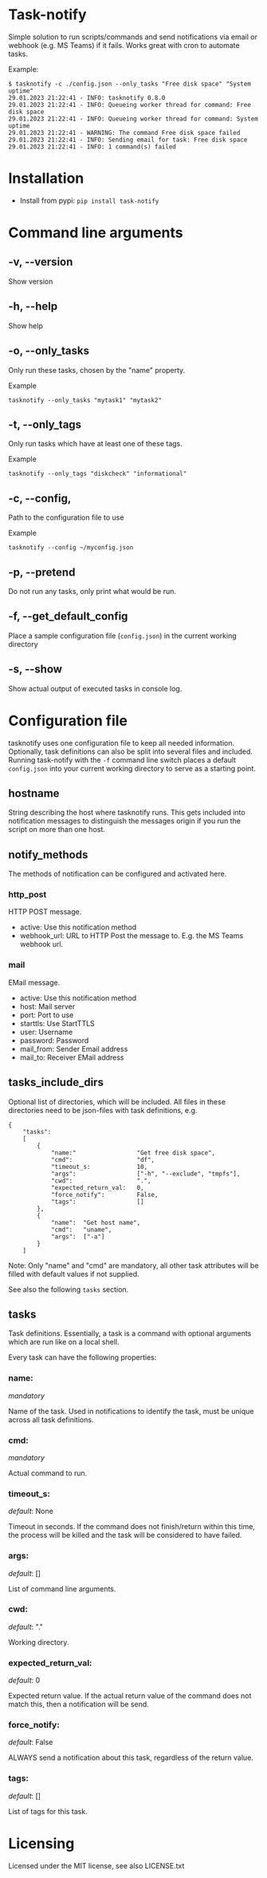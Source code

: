 # Task-notify

Simple solution to run scripts/commands and send notifications via email or webhook (e.g. MS Teams) if it fails. Works great with cron to automate tasks.


Example:
```
$ tasknotify -c ./config.json --only_tasks "Free disk space" "System uptime"
29.01.2023 21:22:41 - INFO: tasknotify 0.8.0
29.01.2023 21:22:41 - INFO: Queueing worker thread for command: Free disk space
29.01.2023 21:22:41 - INFO: Queueing worker thread for command: System uptime
29.01.2023 21:22:41 - WARNING: The command Free disk space failed
29.01.2023 21:22:41 - INFO: Sending email for task: Free disk space
29.01.2023 21:22:41 - INFO: 1 command(s) failed
```

# Installation

  * Install from pypi: ```pip install task-notify```

# Command line arguments

## -v, --version
Show version

## -h, --help
Show help

## -o, --only_tasks
Only run these tasks, chosen by the "name" property.

Example
```
tasknotify --only_tasks "mytask1" "mytask2"
```

## -t, --only_tags
Only run tasks which have at least one of these tags.

Example
```
tasknotify --only_tags "diskcheck" "informational"
```

## -c, --config,
Path to the configuration file to use

Example
```
tasknotify --config ~/myconfig.json
```

## -p, --pretend
Do not run any tasks, only print what would be run.

## -f, --get_default_config

Place a sample configuration file (```config.json```) in the current working directory

## -s, --show

Show actual output of executed tasks in console log.


# Configuration file

tasknotify uses one configuration file to keep all needed information. Optionally, task definitions can also be split into several files and included. Running task-notify with the ```-f``` command line switch places a default ```config.json``` into your current working directory to serve as a starting point.

## hostname

String describing the host where tasknotify runs. This gets included into notification messages to distinguish the messages origin if you run the script on more than one host.

## notify_methods

The methods of notification can be configured and activated here.

### http_post

HTTP POST message.

  * active: Use this notification method
  * webhook_url: URL to HTTP Post the message to. E.g. the MS Teams webhook url.

### mail

EMail message.

  * active: Use this notification method
  * host:     Mail server
  * port:     Port to use
  * starttls: Use StartTTLS
  * user:     Username
  * password: Password
  * mail_from: Sender Email address
  * mail_to:   Receiver EMail address


## tasks_include_dirs

Optional list of directories, which will be included. All files in these directories need to be json-files with task definitions, e.g.

```
{
    "tasks":
    [
        {
            "name:"                 "Get free disk space",
            "cmd":                  "df",
            "timeout_s:             10,
            "args":                 ["-h", "--exclude", "tmpfs"],
            "cwd":                  ".",
            "expected_return_val:   0,
            "force_notify":         False,
            "tags":                 []
        },
        {
            "name":  "Get host name",
            "cmd":   "uname",
            "args":  ["-a"]
        }
    ]

```
Note: Only "name" and "cmd" are mandatory, all other task attributes will be filled with default values if not supplied.


See also the following ```tasks``` section.

## tasks

Task definitions. Essentially, a task is a command with optional arguments which are run like on a local shell.

Every task can have the following properties:

### name:

*mandatory*

Name of the task. Used in notifications to identify the task, must be unique across all task definitions.
### cmd:

*mandatory*

Actual command to run.
### timeout_s:

*default*: None

Timeout in seconds. If the command does not finish/return within this time, the process will be killed and the task will be considered to have failed.
### args:

*default*: []

List of command line arguments.
### cwd:

*default*: "."

Working directory.
### expected_return_val:

*default*: 0

Expected return value. If the actual return value of the command does not match this, then a notification will be send.
### force_notify:

*default*: False

ALWAYS send a notification about this task, regardless of the return value.
### tags:

*default*: []

List of tags for this task.

# Licensing

Licensed under the MIT license, see also LICENSE.txt
